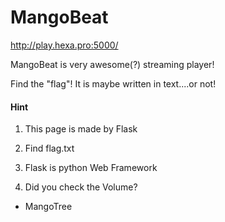 # MangoBeat

http://play.hexa.pro:5000/

MangoBeat is very awesome(?) streaming player!

Find the "flag"! It is maybe written in text....or not!


#### Hint 

1. This page is made by Flask

2. Find flag.txt

3. Flask is python Web Framework

4. Did you check the Volume?


- MangoTree
